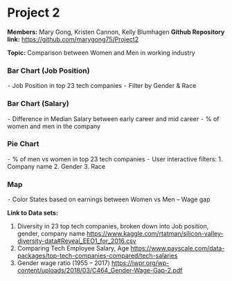 # Project 2

**Members:** Mary Gong, Kristen Cannon, Kelly Blumhagen
**Github Repository link:** https://github.com/marygong75/Project2

**Topic:** Comparison between Women and Men in working industry

### Bar Chart (Job Position)
⁃	Job Position in top 23 tech companies
⁃	Filter by Gender & Race

### Bar Chart (Salary)
⁃	Difference in Median Salary between early career and mid career
⁃	% of women and men in the company

### Pie Chart
⁃	% of men vs women in top 23 tech companies
⁃	User interactive filters:
	1. Company name
	2. Gender
	3. Race
	
### Map
⁃	Color States based on earnings between Women vs Men – Wage gap 


**Link to Data sets:**
1.	Diversity in 23 top tech companies, broken down into Job position, gender, company name  https://www.kaggle.com/rtatman/silicon-valley-diversity-data#Reveal_EEO1_for_2016.csv
2.	Comparing Tech Employee Salary, Age https://www.payscale.com/data-packages/top-tech-companies-compared/tech-salaries
3.	Gender wage ratio (1955 – 2017) https://iwpr.org/wp-content/uploads/2018/03/C464_Gender-Wage-Gap-2.pdf








